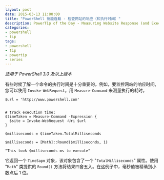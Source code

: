 ```yaml
---
layout: post
date: 2015-03-13 11:00:00
title: "PowerShell 技能连载 - 检查网站的响应（和执行时间）"
description: PowerTip of the Day - Measuring Website Response (and Execution Times)
categories:
- powershell
- tip
tags:
- powershell
- tip
- powertip
- series
---
```

_适用于 PowerShell 3.0 及以上版本_

有些时候了解一个命令的执行时间是十分重要的。例如，要监控网站的响应时间，您可以使用 `Invoke-WebRequest`。用 `Measure-Command` 来测量执行的耗时。

    $url = 'http://www.powershell.com'
    
    
    # track execution time:
    $timeTaken = Measure-Command -Expression {
      $site = Invoke-WebRequest -Uri $url
    }
    
    $milliseconds = $timeTaken.TotalMilliseconds
    
    $milliseconds = [Math]::Round($milliseconds, 1)
    
    "This took $milliseconds ms to execute"

它返回一个 `TimeSapn` 对象，该对象包含了一个 "`TotalMilliseconds`" 属性。使用 "`Math`" 类提供的 `Round()` 方法将结果四舍五入。在这例子中，毫秒值被精确到小数点后 1 位。

<!--本文国际来源：[Measuring Website Response (and Execution Times)](http://community.idera.com/powershell/powertips/b/tips/posts/measuring-website-response-and-execution-times)-->
